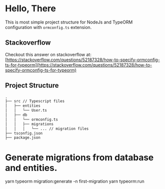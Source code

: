 # Hello, There

This is most simple project structure for NodeJs and TypeORM configuration with `ormconfig.ts` extension.

## Stackoverflow

Checkout this answer on stackoverflow at:
[https://stackoverflow.com/questions/52187328/how-to-specify-ormconfig-ts-for-typeorm](https://stackoverflow.com/questions/52187328/how-to-specify-ormconfig-ts-for-typeorm)

## Project Structure

```txt
.
├── src // Typescript files
│   ├── entities
│   │   └── User.ts
│   ├── db
│   │   └── ormconfig.ts
│   │   ├── migrations
│   │   │   └── ... // migration files
├── tsconfig.json
├── package.json
```

# Generate migrations from database and entities.

yarn typeorm migration:generate -n first-migration yarn typeorm:run
